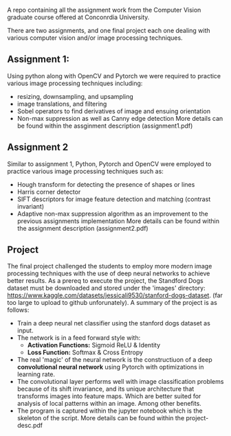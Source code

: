 A repo containing all the assignment work from the Computer Vision graduate course offered at Conconrdia University. 

There are two assignments, and one final project each one dealing with various computer vision and/or image processing techniques. 

## Assignment 1: 
Using python along with OpenCV and Pytorch we were required to practice various image processing techniques including:
* resizing, downsampling, and upsampling
* image translations, and filtering
* Sobel operators to find derivatives of image and ensuing orientation
* Non-max suppression as well as Canny edge detection
More details can be found within the assginment description (assignment1.pdf)

## Assignment 2
Similar to assignment 1, Python, Pytorch and OpenCV were employed to practice various image processing techniques such as:
* Hough transform for detecting the presence of shapes or lines
* Harris corner detector
* SIFT descriptors for image feature detection and matching (contrast invariant)
* Adaptive non-max suppression algorithm as an improvement to the previous assignments implementation
More details can be found within the assignment description (assignment2.pdf)

## Project
The final project challenged the students to employ more modern image processing techniques with the use of deep neural networks to achieve better results. As a prereq to execute the project, the Standford Dogs dataset must be downloaded and stored under the 'images' directory: https://www.kaggle.com/datasets/jessicali9530/stanford-dogs-dataset. (far too large to upload to github unforunately). A summary of the project is as follows:
* Train a deep neural net classifier using the stanford dogs dataset as input.
* The network is in a feed forward style with:
    * **Activation Functions:** Sigmoid ReLU & Identity
    * **Loss Function:** Softmax & Cross Entropy
* The real 'magic' of the neural network is the constructiuon of a deep **convolutional neural network** using Pytorch with optimizations in learning rate.
* The convolutional layer performs well with image classification problems because of its shift invariance, and its unique architecture that transforms images into feature maps. Which are better suited for analysis of local patterns within an image. Among other benefits.
* The program is captured within the jupyter notebook which is the skeleton of the script. 
More details can be found within the project-desc.pdf 
